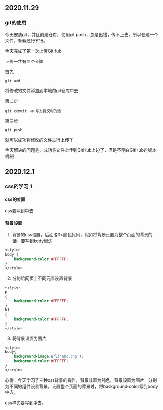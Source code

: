 ## 2020.11.29
### git的使用

今天安装git，并且创建仓库，使用git push，总是出错，传不上去，所以创建一个文件，看看还行不行。

今天完成了第一次上传GitHub

上传一共有三个步骤

首先

```git
git add .
```

将修改的文件添加到本地的git仓库中去

第二步

```
git commit -m 写上提交时的话
```

第三步

```
git push
```

就可以成功将修改的文件进行上传了

今天解决的问题是，成功将文件上传到GitHub上边了，但是不明白GitHub的版本机制



## 2020.12.1

### css的学习 1

#### css的位置

css要写到<style></style>中去

#### 背景设置

1. 背景的css设置，后面接#+颜色代码，假如将背景设置为整个页面的背景的话，要写到body里边

```css
<style> 
body {
    background-color:#FFFFFF;
}
</style>
```

2. 分别给网页上不同元素设置背景

```css
<style>
p
{
    background-color:#FFFFFF;
}
h1
{
    background-color:#FFFFFF;
}
</style>
```

3. 将背景设置为图片

```css
<style>
body{
    background-image:url('abc.png');
    background-color:#FFFFFF;
}
</style>
```

心得：今天学习了三种css背景的操作，背景设置为纯色，背景设置为图片，分别为不同的组件设置背景，设置整个页面的背景时，将background-color写到body中去。

css样式要写到<style></style>中去。





